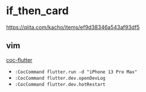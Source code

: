 # if_then_card

https://qiita.com/kacho/items/ef9d38346a543af93df5


## vim

[coc-flutter](https://github.com/iamcco/coc-flutter)

- `:CocCommand flutter.run -d "iPhone 13 Pro Max"`
- `:CocCommand flutter.dev.openDevLog`
- `:CocCommand flutter.dev.hotRestart`
